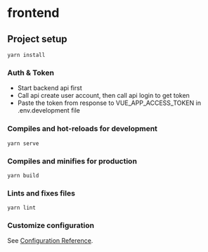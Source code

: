 # frontend

## Project setup
```
yarn install
```

### Auth & Token
- Start backend api first
- Call api create user account, then call api login to get token
- Paste the token from response to VUE_APP_ACCESS_TOKEN in .env.development file 

### Compiles and hot-reloads for development
```
yarn serve
```

### Compiles and minifies for production
```
yarn build
```

### Lints and fixes files
```
yarn lint
```

### Customize configuration
See [Configuration Reference](https://cli.vuejs.org/config/).
